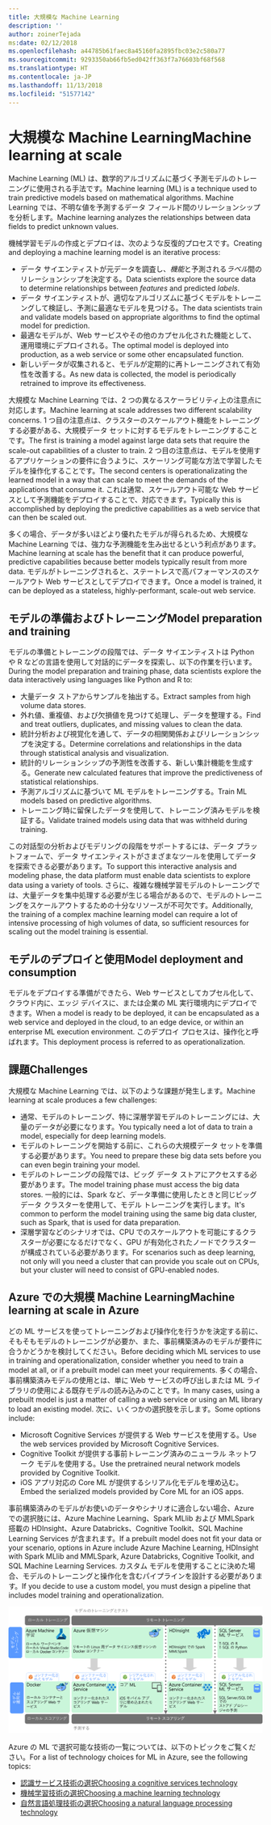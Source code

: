 ```yaml
---
title: 大規模な Machine Learning
description: ''
author: zoinerTejada
ms:date: 02/12/2018
ms.openlocfilehash: a44785b61faec8a45160fa2895fbc03e2c580a77
ms.sourcegitcommit: 9293350ab66fb5ed042ff363f7a76603bf68f568
ms.translationtype: HT
ms.contentlocale: ja-JP
ms.lasthandoff: 11/13/2018
ms.locfileid: "51577142"
---
```

# <a name="machine-learning-at-scale"></a><span data-ttu-id="42921-102">大規模な Machine Learning</span><span class="sxs-lookup"><span data-stu-id="42921-102">Machine learning at scale</span></span>

<span data-ttu-id="42921-103">Machine Learning (ML) は、数学的アルゴリズムに基づく予測モデルのトレーニングに使用される手法です。</span><span class="sxs-lookup"><span data-stu-id="42921-103">Machine learning (ML) is a technique used to train predictive models based on mathematical algorithms.</span></span> <span data-ttu-id="42921-104">Machine Learning では、不明な値を予測するデータ フィールド間のリレーションシップを分析します。</span><span class="sxs-lookup"><span data-stu-id="42921-104">Machine learning analyzes the relationships between data fields to predict unknown values.</span></span>

<span data-ttu-id="42921-105">機械学習モデルの作成とデプロイは、次のような反復的プロセスです。</span><span class="sxs-lookup"><span data-stu-id="42921-105">Creating and deploying a machine learning model is an iterative process:</span></span>

* <span data-ttu-id="42921-106">データ サイエンティストが元データを調査し、*機能*と予測される*ラベル*間のリレーションシップを決定する。</span><span class="sxs-lookup"><span data-stu-id="42921-106">Data scientists explore the source data to determine relationships between *features* and predicted *labels*.</span></span>
* <span data-ttu-id="42921-107">データ サイエンティストが、適切なアルゴリズムに基づくモデルをトレーニングして検証し、予測に最適なモデルを見つける。</span><span class="sxs-lookup"><span data-stu-id="42921-107">The data scientists train and validate models based on appropriate algorithms to find the optimal model for prediction.</span></span>
* <span data-ttu-id="42921-108">最適なモデルが、Web サービスやその他のカプセル化された機能として、運用環境にデプロイされる。</span><span class="sxs-lookup"><span data-stu-id="42921-108">The optimal model is deployed into production, as a web service or some other encapsulated function.</span></span>
* <span data-ttu-id="42921-109">新しいデータが収集されると、モデルが定期的に再トレーニングされて有効性を改善する。</span><span class="sxs-lookup"><span data-stu-id="42921-109">As new data is collected, the model is periodically retrained to improve its effectiveness.</span></span>

<span data-ttu-id="42921-110">大規模な Machine Learning では、2 つの異なるスケーラビリティ上の注意点に対応します。</span><span class="sxs-lookup"><span data-stu-id="42921-110">Machine learning at scale addresses two different scalability concerns.</span></span> <span data-ttu-id="42921-111">1 つ目の注意点は、クラスターのスケールアウト機能をトレーニングする必要がある、大規模データ セットに対するモデルをトレーニングすることです。</span><span class="sxs-lookup"><span data-stu-id="42921-111">The first is training a model against large data sets that require the scale-out capabilities of a cluster to train.</span></span> <span data-ttu-id="42921-112">2 つ目の注意点は、モデルを使用するアプリケーションの要件に合うように、スケーリング可能な方法で学習したモデルを操作化することです。</span><span class="sxs-lookup"><span data-stu-id="42921-112">The second centers is operationalizating the learned model in a way that can scale to meet the demands of the applications that consume it.</span></span> <span data-ttu-id="42921-113">これは通常、スケールアウト可能な Web サービスとして予測機能をデプロイすることで、対応できます。</span><span class="sxs-lookup"><span data-stu-id="42921-113">Typically this is accomplished by deploying the predictive capabilities as a web service that can then be scaled out.</span></span>

<span data-ttu-id="42921-114">多くの場合、データが多いほどより優れたモデルが得られるため、大規模な Machine Learning では、強力な予測機能を生み出せるという利点があります。</span><span class="sxs-lookup"><span data-stu-id="42921-114">Machine learning at scale has the benefit that it can produce powerful, predictive capabilities because better models typically result from more data.</span></span> <span data-ttu-id="42921-115">モデルがトレーニングされると、ステートレスで高パフォーマンスのスケールアウト Web サービスとしてデプロイできます。</span><span class="sxs-lookup"><span data-stu-id="42921-115">Once a model is trained, it can be deployed as a stateless, highly-performant, scale-out web service.</span></span> 

## <a name="model-preparation-and-training"></a><span data-ttu-id="42921-116">モデルの準備およびトレーニング</span><span class="sxs-lookup"><span data-stu-id="42921-116">Model preparation and training</span></span>

<span data-ttu-id="42921-117">モデルの準備とトレーニングの段階では、データ サイエンティストは Python や R などの言語を使用して対話的にデータを探索し、以下の作業を行います。</span><span class="sxs-lookup"><span data-stu-id="42921-117">During the model preparation and training phase, data scientists explore the data interactively using languages like Python and R to:</span></span>

* <span data-ttu-id="42921-118">大量データ ストアからサンプルを抽出する。</span><span class="sxs-lookup"><span data-stu-id="42921-118">Extract samples from high volume data stores.</span></span>
* <span data-ttu-id="42921-119">外れ値、重複値、および欠損値を見つけて処理し、データを整理する。</span><span class="sxs-lookup"><span data-stu-id="42921-119">Find and treat outliers, duplicates, and missing values to clean the data.</span></span>
* <span data-ttu-id="42921-120">統計分析および視覚化を通して、データの相関関係およびリレーションシップを決定する。</span><span class="sxs-lookup"><span data-stu-id="42921-120">Determine correlations and relationships in the data through statistical analysis and visualization.</span></span>
* <span data-ttu-id="42921-121">統計的リレーションシップの予測性を改善する、新しい集計機能を生成する。</span><span class="sxs-lookup"><span data-stu-id="42921-121">Generate new calculated features that improve the predictiveness of statistical relationships.</span></span>
* <span data-ttu-id="42921-122">予測アルゴリズムに基づいて ML モデルをトレーニングする。</span><span class="sxs-lookup"><span data-stu-id="42921-122">Train ML models based on predictive algorithms.</span></span>
* <span data-ttu-id="42921-123">トレーニング時に留保したデータを使用して、トレーニング済みモデルを検証する。</span><span class="sxs-lookup"><span data-stu-id="42921-123">Validate trained models using data that was withheld during training.</span></span>

<span data-ttu-id="42921-124">この対話型の分析およびモデリングの段階をサポートするには、データ プラットフォームで、データ サイエンティストがさまざまなツールを使用してデータを探索できる必要があります。</span><span class="sxs-lookup"><span data-stu-id="42921-124">To support this interactive analysis and modeling phase, the data platform must enable data scientists to explore data using a variety of tools.</span></span> <span data-ttu-id="42921-125">さらに、複雑な機械学習モデルのトレーニングでは、大量データを集中処理する必要が生じる場合があるので、モデルのトレーニングをスケールアウトするための十分なリソースが不可欠です。</span><span class="sxs-lookup"><span data-stu-id="42921-125">Additionally, the training of a complex machine learning model can require a lot of intensive processing of high volumes of data, so sufficient resources for scaling out the model training is essential.</span></span>

## <a name="model-deployment-and-consumption"></a><span data-ttu-id="42921-126">モデルのデプロイと使用</span><span class="sxs-lookup"><span data-stu-id="42921-126">Model deployment and consumption</span></span>

<span data-ttu-id="42921-127">モデルをデプロイする準備ができたら、Web サービスとしてカプセル化して、クラウド内に、エッジ デバイスに、または企業の ML 実行環境内にデプロイできます。</span><span class="sxs-lookup"><span data-stu-id="42921-127">When a model is ready to be deployed, it can be encapsulated as a web service and deployed in the cloud, to an edge device, or within an enterprise ML execution environment.</span></span> <span data-ttu-id="42921-128">このデプロイ プロセスは、操作化と呼ばれます。</span><span class="sxs-lookup"><span data-stu-id="42921-128">This deployment process is referred to as operationalization.</span></span>

## <a name="challenges"></a><span data-ttu-id="42921-129">課題</span><span class="sxs-lookup"><span data-stu-id="42921-129">Challenges</span></span>

<span data-ttu-id="42921-130">大規模な Machine Learning では、以下のような課題が発生します。</span><span class="sxs-lookup"><span data-stu-id="42921-130">Machine learning at scale produces a few challenges:</span></span>

- <span data-ttu-id="42921-131">通常、モデルのトレーニング、特に深層学習モデルのトレーニングには、大量のデータが必要になります。</span><span class="sxs-lookup"><span data-stu-id="42921-131">You typically need a lot of data to train a model, especially for deep learning models.</span></span>
- <span data-ttu-id="42921-132">モデルのトレーニングを開始する前に、これらの大規模データ セットを準備する必要があります。</span><span class="sxs-lookup"><span data-stu-id="42921-132">You need to prepare these big data sets before you can even begin training your model.</span></span>
- <span data-ttu-id="42921-133">モデルのトレーニングの段階では、ビッグ データ ストアにアクセスする必要があります。</span><span class="sxs-lookup"><span data-stu-id="42921-133">The model training phase must access the big data stores.</span></span> <span data-ttu-id="42921-134">一般的には、Spark など、データ準備に使用したときと同じビッグ データ クラスターを使用して、モデル トレーニングを実行します。</span><span class="sxs-lookup"><span data-stu-id="42921-134">It's common to perform the model training using the same big data cluster, such as Spark, that is used for data preparation.</span></span> 
- <span data-ttu-id="42921-135">深層学習などのシナリオでは、CPU でのスケールアウトを可能にするクラスターが必要になるだけでなく、GPU が有効化されたノードでクラスターが構成されている必要があります。</span><span class="sxs-lookup"><span data-stu-id="42921-135">For scenarios such as deep learning, not only will you need a cluster that can provide you scale out on CPUs, but your cluster will need to consist of GPU-enabled nodes.</span></span>

## <a name="machine-learning-at-scale-in-azure"></a><span data-ttu-id="42921-136">Azure での大規模 Machine Learning</span><span class="sxs-lookup"><span data-stu-id="42921-136">Machine learning at scale in Azure</span></span>

<span data-ttu-id="42921-137">どの ML サービスを使ってトレーニングおよび操作化を行うかを決定する前に、そもそもモデルのトレーニングが必要か、また、事前構築済みのモデルが要件に合うかどうかを検討してください。</span><span class="sxs-lookup"><span data-stu-id="42921-137">Before deciding which ML services to use in training and operationalization, consider whether you need to train a model at all, or if a prebuilt model can meet your requirements.</span></span> <span data-ttu-id="42921-138">多くの場合、事前構築済みモデルの使用とは、単に Web サービスの呼び出しまたは ML ライブラリの使用による既存モデルの読み込みのことです。</span><span class="sxs-lookup"><span data-stu-id="42921-138">In many cases, using a prebuilt model is just a matter of calling a web service or using an ML library to load an existing model.</span></span> <span data-ttu-id="42921-139">次に、いくつかの選択肢を示します。</span><span class="sxs-lookup"><span data-stu-id="42921-139">Some options include:</span></span> 

- <span data-ttu-id="42921-140">Microsoft Cognitive Services が提供する Web サービスを使用する。</span><span class="sxs-lookup"><span data-stu-id="42921-140">Use the web services provided by Microsoft Cognitive Services.</span></span>
- <span data-ttu-id="42921-141">Cognitive Toolkit が提供する事前トレーニング済みのニューラル ネットワーク モデルを使用する。</span><span class="sxs-lookup"><span data-stu-id="42921-141">Use the pretrained neural network models provided by Cognitive Toolkit.</span></span>
- <span data-ttu-id="42921-142">iOS アプリ対応の Core ML が提供するシリアル化モデルを埋め込む。</span><span class="sxs-lookup"><span data-stu-id="42921-142">Embed the serialized models provided by Core ML for an iOS apps.</span></span> 

<span data-ttu-id="42921-143">事前構築済みのモデルがお使いのデータやシナリオに適合しない場合、Azure での選択肢には、Azure Machine Learning、Spark MLlib および MMLSpark 搭載の HDInsight、Azure Databricks、Cognitive Toolkit、SQL Machine Learning Services が含まれます。</span><span class="sxs-lookup"><span data-stu-id="42921-143">If a prebuilt model does not fit your data or your scenario, options in Azure include Azure Machine Learning, HDInsight with Spark MLlib and MMLSpark, Azure Databricks, Cognitive Toolkit, and SQL Machine Learning Services.</span></span> <span data-ttu-id="42921-144">カスタム モデルを使用することに決めた場合、モデルのトレーニングと操作化を含むパイプラインを設計する必要があります。</span><span class="sxs-lookup"><span data-stu-id="42921-144">If you decide to use a custom model, you must design a pipeline that includes model training and operationalization.</span></span> 

![Azure でのモデル オプション](./images/machine-learning-model-training-and-deployment.png)

<span data-ttu-id="42921-146">Azure の ML で選択可能な技術の一覧については、以下のトピックをご覧ください。</span><span class="sxs-lookup"><span data-stu-id="42921-146">For a list of technology choices for ML in Azure, see the following topics:</span></span>

- [<span data-ttu-id="42921-147">認識サービス技術の選択</span><span class="sxs-lookup"><span data-stu-id="42921-147">Choosing a cognitive services technology</span></span>](../technology-choices/cognitive-services.md)
- [<span data-ttu-id="42921-148">機械学習技術の選択</span><span class="sxs-lookup"><span data-stu-id="42921-148">Choosing a machine learning technology</span></span>](../technology-choices/data-science-and-machine-learning.md)
- [<span data-ttu-id="42921-149">自然言語処理技術の選択</span><span class="sxs-lookup"><span data-stu-id="42921-149">Choosing a natural language processing technology</span></span>](../technology-choices/natural-language-processing.md)
